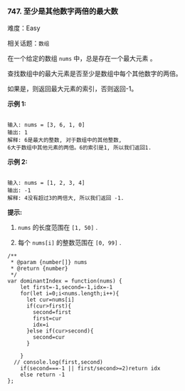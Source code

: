 ### 747. 至少是其他数字两倍的最大数

难度：Easy

相关话题：`数组`

在一个给定的数组 `nums` 中，总是存在一个最大元素 。



查找数组中的最大元素是否至少是数组中每个其他数字的两倍。



如果是，则返回最大元素的索引，否则返回-1。



**示例 1:** 



```

输入: nums = [3, 6, 1, 0]
输出: 1
解释: 6是最大的整数, 对于数组中的其他整数,
6大于数组中其他元素的两倍。6的索引是1, 所以我们返回1.
```






**示例 2:** 



```

输入: nums = [1, 2, 3, 4]
输出: -1
解释: 4没有超过3的两倍大, 所以我们返回 -1.
```






**提示:** 




1.  `nums` 的长度范围在 `[1, 50]` .

2. 每个 `nums[i]` 的整数范围在 `[0, 99]` .




```
/**
 * @param {number[]} nums
 * @return {number}
 */
var dominantIndex = function(nums) {
    let first=-1,second=-1,idx=-1
    for(let i=0;i<nums.length;i++){
      let cur=nums[i]
      if(cur>first){
        second=first
        first=cur
        idx=i
      }else if(cur>second){
        second=cur
      }
      
    }
  // console.log(first,second)
    if(second===-1 || first/second>=2)return idx
    else return -1
};
```

